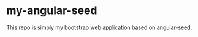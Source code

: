 # my-angular-seed 

This repo is simply my bootstrap web application based on [angular-seed](https://github.com/angular/angular-seed).